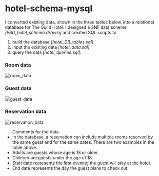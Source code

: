 # hotel-schema-mysql
I converted existing data, shown in the three tables below, into a relational database for The Guild Hotel.
I designed a 3NF data scheme <i>[ERD_hotel_schema.drawio]</i> and created SQL scripts to 
  <ol> 
    <li>build the database <i>[hotel_DB_tables.sql]</i></li>
    <li>input the existing data <i>[hotel_data.sql]</i></li>
    <li>query the data <i>[hotel_queries.sql].</i></li> 
  </ol>
  
### Room data
![room_data](https://github.com/tuulaflynn/hotel-schema-mysql/assets/62618067/2633d635-ced8-421a-8b63-fbdab38bc9ae)
### Guest data
![guest_data](https://github.com/tuulaflynn/hotel-schema-mysql/assets/62618067/05ee4a8c-f423-4606-bc7e-af6a0837ede9)
### Reservation data
![reservation_data](https://github.com/tuulaflynn/hotel-schema-mysql/assets/62618067/3c5c0741-a015-4356-bb71-f0db44ac1372)

<ul>Comments for the data
<li>In the database, a reservation can include multiple rooms reserved by the same guest and for the same dates. There are two examples in the table above.</li>
<li>Adults are guests whose age is 18 or older.</li>
<li>Children are guests under the age of 18.</li>
<li>Start date represents the first evening the guest will stay at the hotel.</li>
<li>End date represents the day the guest plans to check out.</li>
</ul>
